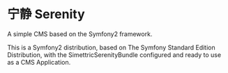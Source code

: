 宁静 Serenity
=============

A simple CMS based on the Symfony2 framework.

This is a Symfony2 distribution, based on The Symfony Standard Edition Distribution, with the SimettricSerenityBundle configured and ready to use as a CMS Application.

